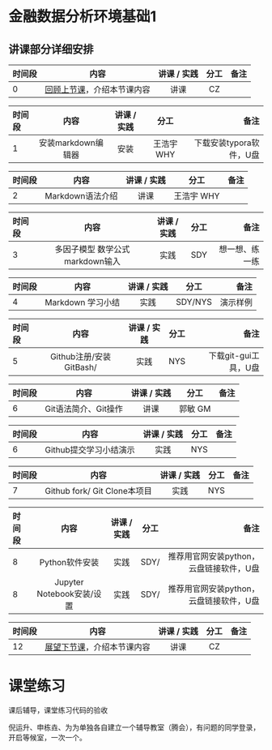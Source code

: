 # 金融数据分析环境基础1 


## 讲课部分详细安排

|时间段  |  内容    | 讲课 / 实践     |  分工  |备注       |
| :---   |   :----:    |   :----:    |    :----:    |       ---: |
| 0      | [回顾上节课](WW1-FBD.md)，介绍本节课内容     |  讲课    |     CZ     |         |

| 时间段 | 内容                                 | 讲课 / 实践 | 分工       | 备注               |
| :---   |   :----:    |   :----:    |    :----:    |       ---: |
| 1      |   安装markdown编辑器 |  安装        | 王浩宇 WHY  |   下载安装typora软件，U盘    |


| 时间段 | 内容                                 | 讲课 / 实践 | 分工       | 备注               |
| :---   |   :----:    |   :----:    |    :----:    |       ---: |
| 2      |  Markdown语法介绍   | 讲课        | 王浩宇 WHY |                    |


| 时间段 | 内容                                 | 讲课 / 实践 | 分工       | 备注               |
| :---   |   :----:    |   :----:    |    :----:    |       ---: |
| 3      | 多因子模型 数学公式 markdown输入  | 实践        | SDY        |   想一想、练一练  |

| 时间段 | 内容                                 | 讲课 / 实践 | 分工       | 备注               |
| :---   |   :----:    |   :----:    |    :----:    |       ---: |
| 4      | Markdown 学习小结           | 实践        | SDY/NYS    |  演示样例        |


| 时间段 | 内容                         | 讲课 / 实践 | 分工     | 备注            |
| :---   |   :----:    |   :----:    |    :----:    |       ---: |
|  5     | Github注册/安装GitBash/      | 实践        | NYS      | 下载git-gui工具，U盘 |


| 时间段 | 内容                         | 讲课 / 实践 | 分工     | 备注            |
| :---   |   :----:    |   :----:    |    :----:    |       ---: |
|  6     | Git语法简介、Git操作         | 讲课        |  郭敏 GM   |        |


| 时间段 | 内容                         | 讲课 / 实践 | 分工     | 备注            |
| :---   |   :----:    |   :----:    |    :----:    |       ---:    |
|  6     | Github提交学习小结演示      | 实践        |    NYS      |       |


| 时间段 | 内容                         | 讲课 / 实践 | 分工     | 备注            |
| :---   |   :----:    |   :----:    |    :----:    |       ---: |
|  7     | Github fork/ Git Clone本项目 | 实践       |   NYS    |                 |


| 时间段 | 内容                                     | 讲课 / 实践 | 分工    | 备注             |
| :---   |   :----:    |   :----:    |    :----:    |       ---: |
|  8     | Python软件安装 | 实践        | SDY/    | 推荐用官网安装python， 云盘链接软件，U盘|
|  8     | Jupyter Notebook安装/设置  | 实践        | SDY/    | 推荐用官网安装python， 云盘链接软件，U盘|


|时间段   |  内容    | 讲课 / 实践     |  分工  |备注       |
| :---   |   :----:    |   :----:    |    :----:    |       ---: |
|  12    | [展望下节课](2-FBD.md)，介绍本节课内容     |  讲课    |     CZ     |         |



# 课堂练习

课后辅导，课堂练习代码的验收  

倪运升、申栋垚、为为单独各自建立一个辅导教室（腾会），有问题的同学登录，开启等候室，一次一个。





